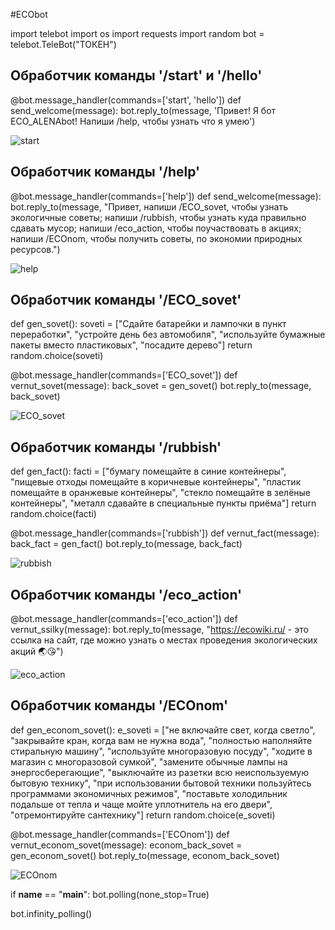 #ECObot

import telebot
import os
import requests
import random
bot = telebot.TeleBot("ТОКЕН")

## Обработчик команды '/start' и '/hello'
@bot.message_handler(commands=['start', 'hello'])
def send_welcome(message):
    bot.reply_to(message, 'Привет! Я бот ECO_ALENAbot! Напиши /help, чтобы узнать что я умею')
    
![start](https://github.com/user-attachments/assets/ffb96346-2fd9-4164-bb84-e0b00497adcf)


## Обработчик команды '/help'
@bot.message_handler(commands=['help'])
def send_welcome(message):
    bot.reply_to(message, "Привет, напиши /ECO_sovet, чтобы узнать экологичные советы; напиши /rubbish, чтобы узнать куда правильно сдавать мусор; напиши /eco_action, чтобы поучаствовать в акциях; напиши /ECOnom, чтобы получить советы, по экономии природных ресурсов.")
    
![help](https://github.com/user-attachments/assets/41aa9e55-025a-4274-b08b-32b44cf77b70)

## Обработчик команды '/ECO_sovet'
def gen_sovet():
    soveti = ["Сдайте батарейки и лампочки в пункт переработки", "устройте день без автомобиля", "используйте бумажные пакеты вместо пластиковых", "посадите дерево"]
    return random.choice(soveti)

@bot.message_handler(commands=['ECO_sovet'])
def vernut_sovet(message):
    back_sovet = gen_sovet()
    bot.reply_to(message, back_sovet)

![ECO_sovet](https://github.com/user-attachments/assets/3b8d08be-a61a-49aa-b153-668cba71b5c6)

## Обработчик команды '/rubbish'
def gen_fact():
    facti = ["бумагу помещайте в синие контейнеры", "пищевые отходы помещайте в коричневые контейнеры", "пластик помещайте в оранжевые контейнеры", "стекло помещайте в зелёные контейнеры", "металл сдавайте в специальные пункты приёма"]
    return random.choice(facti)

@bot.message_handler(commands=['rubbish'])
def vernut_fact(message):
    back_fact = gen_fact()
    bot.reply_to(message, back_fact)

![rubbish](https://github.com/user-attachments/assets/f776e6c8-313c-42f9-9f3b-29486712bd6f)


## Обработчик команды '/eco_action'
@bot.message_handler(commands=['eco_action'])
def vernut_ssilky(message):
    bot.reply_to(message, "https://ecowiki.ru/ - это ссылка на сайт, где можно узнать о местах проведения экологических акций 🌏😘")

![eco_action](https://github.com/user-attachments/assets/d816ac3f-24e6-4f6f-8c94-fb6558fedbf5)


## Обработчик команды '/ECOnom'
def gen_econom_sovet():
    e_soveti = ["не включайте свет, когда светло", "закрывайте кран, когда вам не нужна вода", "полностью наполняйте стиральную машину", "используйте многоразовую посуду", "ходите в магазин с многоразовой сумкой", "замените обычные лампы на энергосберегающие", "выключайте из разетки всю неиспользуемую бытовую технику", "при использовании бытовой техники пользуйтесь программами экономичных режимов", "поставьте холодильник подальше от тепла и чаще мойте уплотнитель на его двери", "отремонтируйте сантехнику"]
    return random.choice(e_soveti)

@bot.message_handler(commands=['ECOnom'])
def vernut_econom_sovet(message):
    econom_back_sovet = gen_econom_sovet()
    bot.reply_to(message, econom_back_sovet)

![ECOnom](https://github.com/user-attachments/assets/ad3bc212-cc32-49cb-971f-c61417f603d7)


if __name__ == "__main__":
    bot.polling(none_stop=True)

bot.infinity_polling()

